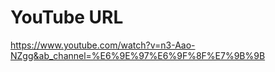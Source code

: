 YouTube URL
====
https://www.youtube.com/watch?v=n3-Aao-NZgg&ab_channel=%E6%9E%97%E6%9F%8F%E7%9B%9B
